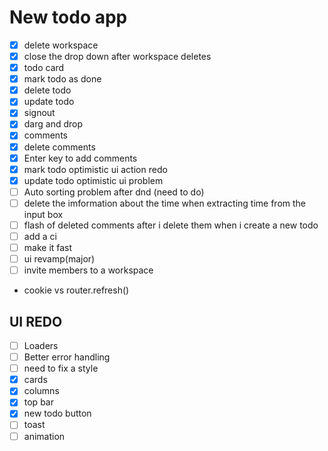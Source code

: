 # New todo app
- [x] delete workspace
- [x] close the drop down after workspace deletes
- [x] todo card
- [x] mark todo as done
- [x] delete todo
- [x] update todo
- [x] signout
- [x] darg and drop
- [x] comments
- [x] delete comments
- [x] Enter key to add comments
- [x] mark todo optimistic ui action redo
- [x] update todo optimistic ui problem
- [ ] Auto sorting problem after dnd (need to do)
- [ ] delete the imformation about the time when extracting time from the input box
- [ ] flash of deleted comments after i delete them when i create a new todo
- [ ] add a ci
- [ ] make it fast
- [ ] ui revamp(major)
- [ ] invite members to a workspace
- cookie vs router.refresh()

## UI REDO

- [ ] Loaders
- [ ] Better error handling
- [ ] need to fix a style
- [x] cards
- [x] columns
- [x] top bar
- [x] new todo button 
- [ ] toast
- [ ] animation
